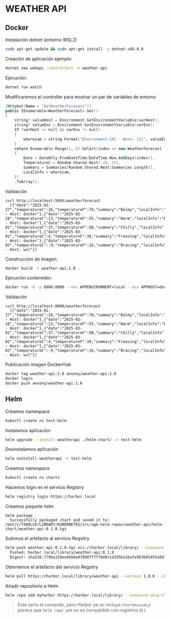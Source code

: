 # WEATHER API

## Docker

Instalación dotnet (entorno WSL2)

```bash
sudo apt-get update && sudo apt-get install -y dotnet-sdk-8.0
```

Creación de aplicación ejemplo:

```bash
dotnet new webapi -controllers -n weather-api
```

Ejecución:

```bash
dotnet run watch
```

Modificaremos el controller para mostrar un par de variables de entorno
```c++
[HttpGet(Name = "GetWeatherForecast")]
public IEnumerable<WeatherForecast> Get()
{
    string? valueHost = Environment.GetEnvironmentVariable(varHost);
    string? valueEnv = Environment.GetEnvironmentVariable(varEnv);
    if (varHost != null && varEnv != null)
    {
        whereiam = string.Format("Environment:{0} - Host: {1}", valueEnv, valueHost);
    }
    return Enumerable.Range(1, 5).Select(index => new WeatherForecast
    {
        Date = DateOnly.FromDateTime(DateTime.Now.AddDays(index)),
        TemperatureC = Random.Shared.Next(-20, 55),
        Summary = Summaries[Random.Shared.Next(Summaries.Length)],
        LocalInfo = whereiam,
    })
    .ToArray();
```

Validación
```
curl http://localhost:5095/weatherforecast
  [{"date":"2025-02-27","temperatureC":26,"temperatureF":78,"summary":"Balmy","localInfo":"Environment:local - Host: docker"},{"date":"2025-02-28","temperatureC":13,"temperatureF":55,"summary":"Warm","localInfo":"Environment:local - Host: docker"},{"date":"2025-03-01","temperatureC":37,"temperatureF":98,"summary":"Chilly","localInfo":"Environment:local - Host: docker"},{"date":"2025-03-02","temperatureC":4,"temperatureF":39,"summary":"Freezing","localInfo":"Environment:local - Host: docker"},{"date":"2025-03-03","temperatureC":-9,"temperatureF":16,"summary":"Bracing","localInfo":"Environment:local - Host: wsl"}]
```


Construcción de imagen:

```bash
docker build -t weather-api:1.0 .
```

Ejecución contenedor:

```bash
docker run -d -p 8080:8080 --env APPENVIRONMENT=local --env APPHOST=docker --name weatherapi weather-api:1.0
```

Validación
```
curl http://localhost:8080/weatherforecast
  [{"date":"2025-02-27","temperatureC":26,"temperatureF":78,"summary":"Balmy","localInfo":"Environment:local - Host: docker"},{"date":"2025-02-28","temperatureC":13,"temperatureF":55,"summary":"Warm","localInfo":"Environment:local - Host: docker"},{"date":"2025-03-01","temperatureC":37,"temperatureF":98,"summary":"Chilly","localInfo":"Environment:local - Host: docker"},{"date":"2025-03-02","temperatureC":4,"temperatureF":39,"summary":"Freezing","localInfo":"Environment:local - Host: docker"},{"date":"2025-03-03","temperatureC":-9,"temperatureF":16,"summary":"Bracing","localInfo":"Environment:local - Host: wsl"}]
```


Publicación imagen DockerHub

```bash
docker tag weather-api:1.0 anxony/weather-api:1.0
docker login
docker push anxony/weather-api:1.0
```

## Helm

Creamos namespace
```bash
kubectl create ns test-helm
```

Instalamos aplicación
```bash
helm upgrade --install weatherapi ./helm-chart/ -n test-helm
```

Desinstalamos aplicación
```bash
helm uninstall weatherapi -n test-helm
```

Creamos namespace
```bash
kubectl create ns charts
```

Hacemos login en el servicio Registry
```bash
helm registry login https://harbor.local
```

Creamos paquete helm
```
helm package .
  Successfully packaged chart and saved it to: /mnt/c/T480LCK/LIBRARY/KUBERNETES/src/agm-helm-repos/weather-api/helm-chart/weather-api-0.1.0.tgz
```

Subimos el artefacto al servicio Regsitry
```bash
helm push weather-api-0.1.0.tgz oci://harbor.local/library/ --insecure-skip-tls-verify 
  Pushed: harbor.local/library/weather-api:0.1.0
  Digest: sha256:779ba159ee40e6e870d07f7ff049c143d56a1bafe9b3b05455a9d7a3f3283836
```

Obtenemos el artefacto del servicio Regsitry
```bash
helm pull https://harbor.local/library/weather-api --version 1.0.0 --insecure-skip-tls-verify
```
Añadir repositorio a Helm
```bash
helm repo add myharbor https://harbor.local/library/ --insecure-skip-tls-verify 
```
> Este sería el comando, pero Harbor ya no incluye `Chartmuseum`,y parece que `helm repo add` no es compatible con registros `OCI`

